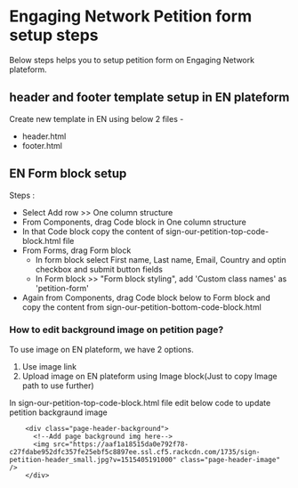 # Engaging Network Petition form setup steps

Below steps helps you to setup petition form on Engaging Network plateform.

## header and footer template setup in EN plateform

Create new template in EN using below 2 files -
- header.html
- footer.html

## EN Form block setup

Steps :
* Select Add row >> One column structure
* From Components, drag Code block in One column structure
* In that Code block copy the content of sign-our-petition-top-code-block.html file
* From Forms, drag Form block
	- In form block select First name, Last name, Email, Country and optin checkbox and submit button fields
	- In Form block >> "Form block styling", add 'Custom class names' as 'petition-form'
* Again from Components, drag Code block below to Form block and copy the content from sign-our-petition-bottom-code-block.html

### How to edit background image on petition page?

To use image on EN plateform, we have 2 options.
1. Use image link
2. Upload image on EN plateform using Image block(Just to copy Image path to use further)

In sign-our-petition-top-code-block.html file edit below code to update petition backgraund image

```
    <div class="page-header-background">
      <!--Add page background img here-->
      <img src="https://aaf1a18515da0e792f78-c27fdabe952dfc357fe25ebf5c8897ee.ssl.cf5.rackcdn.com/1735/sign-petition-header_small.jpg?v=1515405191000" class="page-header-image" />
    </div>
```